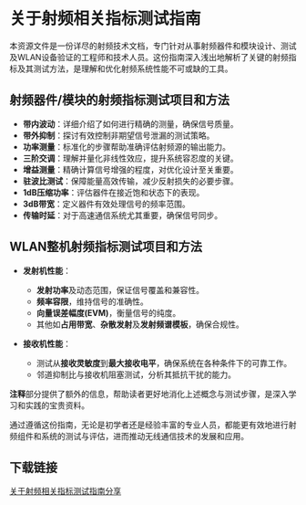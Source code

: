 # 关于射频相关指标测试指南

本资源文件是一份详尽的射频技术文档，专门针对从事射频器件和模块设计、测试及WLAN设备验证的工程师和技术人员。这份指南深入浅出地解析了关键的射频指标及其测试方法，是理解和优化射频系统性能不可或缺的工具。

## 射频器件/模块的射频指标测试项目和方法

- **带内波动**：详细介绍了如何进行精确的测量，确保信号质量。
- **带外抑制**：探讨有效控制非期望信号泄漏的测试策略。
- **功率测量**：标准化的步骤帮助准确评估射频源的输出能力。
- **三阶交调**：理解并量化非线性效应，提升系统容忍度的关键。
- **增益测量**：精确计算信号增强的程度，对优化设计至关重要。
- **驻波比测试**：保障能量高效传输，减少反射损失的必要步骤。
- **1dB压缩功率**：评估器件在接近饱和状态下的表现。
- **3dB带宽**：定义器件有效处理信号的频率范围。
- **传输时延**：对于高速通信系统尤其重要，确保信号同步。

## WLAN整机射频指标测试项目和方法

- **发射机性能**：
  - **发射功率**及动态范围，保证信号覆盖和兼容性。
  - **频率容限**，维持信号的准确性。
  - **向量误差幅度(EVM)**，衡量信号的纯度。
  - 其他如**占用带宽**、**杂散发射**及**发射频谱模板**，确保合规性。
  
- **接收机性能**：
  - 测试从**接收灵敏度**到**最大接收电平**，确保系统在各种条件下的可靠工作。
  - 邻道抑制比与接收机阻塞测试，分析其抵抗干扰的能力。

**注释**部分提供了额外的信息，帮助读者更好地消化上述概念与测试步骤，是深入学习和实践的宝贵资料。

通过遵循这份指南，无论是初学者还是经验丰富的专业人员，都能更有效地进行射频组件和系统的测试与评估，进而推动无线通信技术的发展和应用。

## 下载链接

[关于射频相关指标测试指南分享](https://pan.quark.cn/s/0a3f7829ecfc)